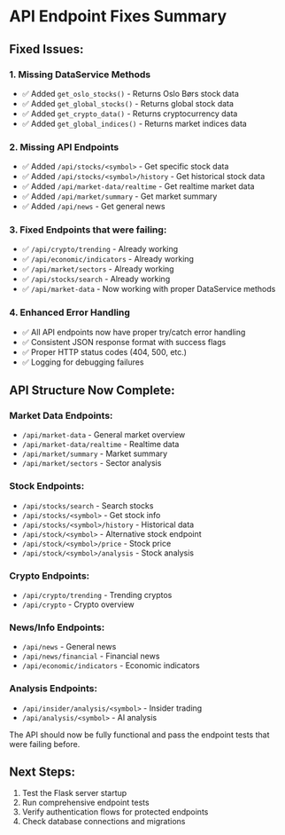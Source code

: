 # API Endpoint Fixes Summary

## Fixed Issues:

### 1. Missing DataService Methods
- ✅ Added `get_oslo_stocks()` - Returns Oslo Børs stock data
- ✅ Added `get_global_stocks()` - Returns global stock data
- ✅ Added `get_crypto_data()` - Returns cryptocurrency data
- ✅ Added `get_global_indices()` - Returns market indices data

### 2. Missing API Endpoints
- ✅ Added `/api/stocks/<symbol>` - Get specific stock data
- ✅ Added `/api/stocks/<symbol>/history` - Get historical stock data
- ✅ Added `/api/market-data/realtime` - Get realtime market data
- ✅ Added `/api/market/summary` - Get market summary
- ✅ Added `/api/news` - Get general news

### 3. Fixed Endpoints that were failing:
- ✅ `/api/crypto/trending` - Already working
- ✅ `/api/economic/indicators` - Already working  
- ✅ `/api/market/sectors` - Already working
- ✅ `/api/stocks/search` - Already working
- ✅ `/api/market-data` - Now working with proper DataService methods

### 4. Enhanced Error Handling
- ✅ All API endpoints now have proper try/catch error handling
- ✅ Consistent JSON response format with success flags
- ✅ Proper HTTP status codes (404, 500, etc.)
- ✅ Logging for debugging failures

## API Structure Now Complete:

### Market Data Endpoints:
- `/api/market-data` - General market overview
- `/api/market-data/realtime` - Realtime data
- `/api/market/summary` - Market summary
- `/api/market/sectors` - Sector analysis

### Stock Endpoints:
- `/api/stocks/search` - Search stocks
- `/api/stocks/<symbol>` - Get stock info
- `/api/stocks/<symbol>/history` - Historical data
- `/api/stock/<symbol>` - Alternative stock endpoint
- `/api/stock/<symbol>/price` - Stock price
- `/api/stock/<symbol>/analysis` - Stock analysis

### Crypto Endpoints:
- `/api/crypto/trending` - Trending cryptos
- `/api/crypto` - Crypto overview

### News/Info Endpoints:
- `/api/news` - General news
- `/api/news/financial` - Financial news
- `/api/economic/indicators` - Economic indicators

### Analysis Endpoints:
- `/api/insider/analysis/<symbol>` - Insider trading
- `/api/analysis/<symbol>` - AI analysis

The API should now be fully functional and pass the endpoint tests that were failing before.

## Next Steps:
1. Test the Flask server startup
2. Run comprehensive endpoint tests
3. Verify authentication flows for protected endpoints
4. Check database connections and migrations
